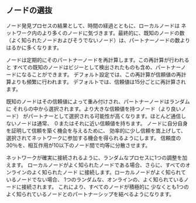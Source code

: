 ## ノードの選抜

ノード発見プロセスの結果として、時間の経過とともに、ローカルノードは
ネットワーク内のより多くのノードに気づきます。最終的に、既知のノードの数（よく知られたノードおよびそうでないノード）は、パートナーノードの数よりはるかに多くなります。

ノードは定期的にそのパートナーノードを再計算します。この再計算が行われると
すべての既知のノードはビジーとして検出されたものも含め、パートナーノードになることができます。
デフォルト設定では、この再計算が信頼値の再計算よりも頻繁に行われます。
デフォルトでは、信頼値は15分ごとに再計算されます。

既知のノードはその信頼値によって重み付けされ、パートナーノードはランダムに
それらの中から選択されます。より大きな信頼値を持つノード（より良いノード）
がパートナーとして選択される可能性が高くなります。ほとんど通信しないノードは通常、
０またはそれに近い信頼値を持ちます。
ノードに自分自身を証明して信頼を築く機会を与えるために、
効率的に少し信頼を嵩上げして、
選択されてネットワークに参加する機会を得られるようにします。
信頼度の30％を、相互作用が10以下のノード間で均等に分散させます。

ネットワークが確実に接続されるように、ランダムなプロセスに1つの調整を加えます。
ローカルノードがよく知られたノードである場合、さらに、すべてのオンラインのよく知られたノード
に接続します。ローカルノードがよく知られているノードでない場合、
1つのランダムな、オンラインの、よく知られているノードに接続されます。
これにより、すべてのノードが積極的に
少なくとも1つのよく知られているノードとのパートナーシップを結べるようになります。
